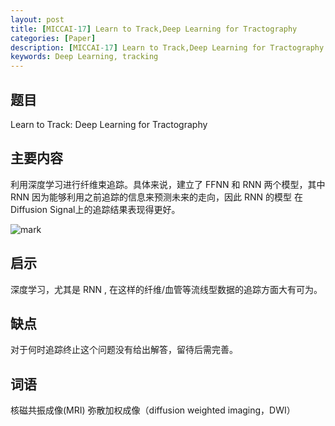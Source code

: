 ```yaml
---
layout: post
title: [MICCAI-17] Learn to Track,Deep Learning for Tractography
categories: [Paper]
description: [MICCAI-17] Learn to Track,Deep Learning for Tractography
keywords: Deep Learning, tracking
---
```


## 题目
Learn to Track: Deep Learning for Tractography

## 主要内容
利用深度学习进行纤维束追踪。具体来说，建立了 FFNN 和 RNN 两个模型，其中 RNN 因为能够利用之前追踪的信息来预测未来的走向，因此 RNN 的模型 在Diffusion Signal上的追踪结果表现得更好。

![mark](http://pcxhsqn8a.bkt.clouddn.com/blog/180804/9dE87G90Jh.png?imageslim)

## 启示
深度学习，尤其是 RNN , 在这样的纤维/血管等流线型数据的追踪方面大有可为。

## 缺点
对于何时追踪终止这个问题没有给出解答，留待后需完善。

## 词语
核磁共振成像(MRI)
弥散加权成像（diffusion weighted imaging，DWI）


